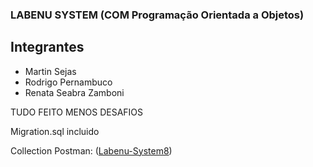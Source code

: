 ### LABENU SYSTEM (COM Programação Orientada a Objetos) 

## Integrantes 
- Martin Sejas 
- Rodrigo Pernambuco
- Renata Seabra Zamboni

TUDO FEITO MENOS DESAFIOS

Migration.sql incluido

Collection Postman: 
([Labenu-System8](https://documenter.getpostman.com/view/20352134/UzBsHQFq))
